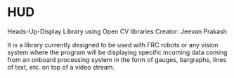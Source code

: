 # HUD
Heads-Up-Display Library using Open CV libraries
Creator: Jeevan Prakash

It is a library currently designed to be used with FRC robots or any vision system where the program will be displaying specific incoming data
coming from an onboard processing system in the form of gauges, bargraphs, lines of text, etc. on top of a video stream.
